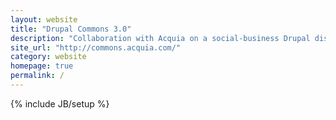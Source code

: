 ```yaml
---
layout: website
title: "Drupal Commons 3.0"
description: "Collaboration with Acquia on a social-business Drupal distribution"
site_url: "http://commons.acquia.com/"
category: website
homepage: true
permalink: /
---
```

{% include JB/setup %}
